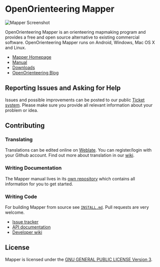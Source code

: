 # OpenOrienteering Mapper

![Mapper Screenshot](http://openorienteering.github.io/mapper-manual/pages/images/main_window.png)

OpenOrienteering Mapper is an orienteering mapmaking program and provides
a free and open source alternative to existing commercial software.
OpenOrienteering Mapper runs on Android, Windows, Mac OS X and Linux.

 - [Mapper Homepage](http://www.openorienteering.org/apps/mapper/)
 - [Manual](http://www.openorienteering.org/mapper-manual/)
 - [Downloads](https://github.com/OpenOrienteering/mapper/releases)
 - [OpenOrienteering Blog](http://www.openorienteering.org/)


## Reporting Issues and Asking for Help

Issues and possible improvements can be posted to our public [Ticket system](https://github.com/OpenOrienteering/mapper/issues).
Please make sure you provide all relevant information about your problem or idea.


## Contributing

### Translating

Translations can be edited online on [Weblate](https://hosted.weblate.org/projects/openorienteering/mapper/). You can register/login with your Github account. Find out more about translation in our [wiki](https://github.com/OpenOrienteering/mapper/wiki/Translation).


### Writing Documentation

The Mapper manual lives in its [own repository](https://github.com/OpenOrienteering/mapper-manual)
which contains all information for you to get started.


### Writing Code

For building Mapper from source see [`INSTALL.md`](https://github.com/OpenOrienteering/mapper/blob/master/INSTALL.md).
Pull requests are very welcome.

 - [Issue tracker](https://github.com/OpenOrienteering/mapper/issues)
 - [API documentation](http://www.openorienteering.org/api-docs/mapper/)
 - [Developer wiki](https://github.com/OpenOrienteering/mapper/wiki)


## License

Mapper is licensed under the [GNU GENERAL PUBLIC LICENSE Version 3](https://www.gnu.org/licenses/gpl.html).
